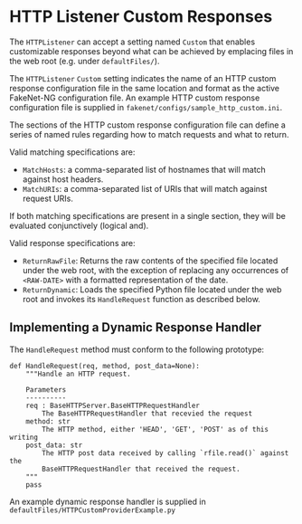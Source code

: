 # HTTP Listener Custom Responses

The `HTTPListener` can accept a setting named `Custom` that enables
customizable responses beyond what can be achieved by emplacing files in the
web root (e.g. under `defaultFiles/`).

The `HTTPListener` `Custom` setting indicates the name of an HTTP custom
response configuration file in the same location and format as the active
FakeNet-NG configuration file. An example HTTP custom response configuration
file is supplied in `fakenet/configs/sample_http_custom.ini`.

The sections of the HTTP custom response configuration file can define a series
of named rules regarding how to match requests and what to return.

Valid matching specifications are:
* `MatchHosts`: a comma-separated list of hostnames that will match against
  host headers.
* `MatchURIs`: a comma-separated list of URIs that will match against request
  URIs.

If both matching specifications are present in a single section, they will be
evaluated conjunctively (logical and).

Valid response specifications are:
* `ReturnRawFile`: Returns the raw contents of the specified file located under
  the web root, with the exception of replacing any occurrences of `<RAW-DATE>`
  with a formatted representation of the date.
* `ReturnDynamic`: Loads the specified Python file located under the web root
  and invokes its `HandleRequest` function as described below.


## Implementing a Dynamic Response Handler

The `HandleRequest` method must conform to the following prototype:

```
def HandleRequest(req, method, post_data=None):
	"""Handle an HTTP request.

	Parameters
	----------
	req : BaseHTTPServer.BaseHTTPRequestHandler
		The BaseHTTPRequestHandler that recevied the request
	method: str
		The HTTP method, either 'HEAD', 'GET', 'POST' as of this writing
	post_data: str
		The HTTP post data received by calling `rfile.read()` against the
		BaseHTTPRequestHandler that received the request.
	"""
	pass
```

An example dynamic response handler is supplied in
`defaultFiles/HTTPCustomProviderExample.py`

